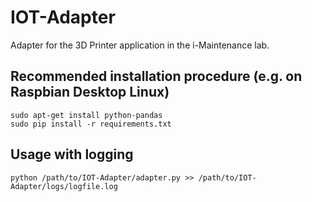# IOT-Adapter
Adapter for the 3D Printer application in the i-Maintenance lab.

## Recommended installation procedure (e.g. on Raspbian Desktop Linux)

```
sudo apt-get install python-pandas
sudo pip install -r requirements.txt
```

## Usage with logging

```
python /path/to/IOT-Adapter/adapter.py >> /path/to/IOT-Adapter/logs/logfile.log
```
